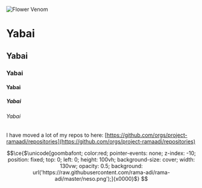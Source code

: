 ![Flower Venom](https://static.wikia.nocookie.net/v__/images/5/56/Kairikibearvenom.png/revision/latest?cb=20180802220826&path-prefix=vocaloidlyrics)

# Yabai
## Yabai
### Yabai
#### Yabai
##### Yabai
###### Yabai


I have moved a lot of my repos to here: [https://github.com/orgs/project-ramaadi/repositories](https://github.com/orgs/project-ramaadi/repositories)


```math
\ce{$\unicode[goombafont; color:red; pointer-events: none; z-index: -10; position: fixed; top: 0; left: 0; height: 100vh; background-size: cover; width: 130vw; opacity: 0.5; background: url('https://raw.githubusercontent.com/rama-adi/rama-adi/master/neso.png');]{x0000}$}
 
